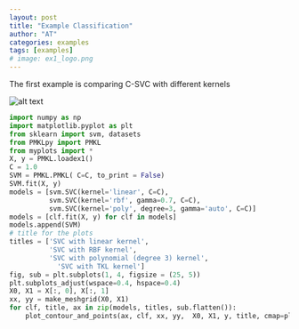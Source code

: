 ```yaml
---
layout: post
title: "Example Classification"
author: "AT"
categories: examples
tags: [examples]
# image: ex1_logo.png
---
```

 
 The first example is comparing C-SVC with different kernels 

![alt text](https://github.com/Talitsky/v1/tree/gh-pages/assets/img/ex1.png "Example Classification")

```python
import numpy as np
import matplotlib.pyplot as plt
from sklearn import svm, datasets
from PMKLpy import PMKL
from myplots import *
X, y = PMKL.loadex1()
C = 1.0 
SVM = PMKL.PMKL( C=C, to_print = False) 
SVM.fit(X, y) 
models = [svm.SVC(kernel='linear', C=C), 
          svm.SVC(kernel='rbf', gamma=0.7, C=C),
          svm.SVC(kernel='poly', degree=3, gamma='auto', C=C)]
models = [clf.fit(X, y) for clf in models]
models.append(SVM)
# title for the plots
titles = ['SVC with linear kernel', 
          'SVC with RBF kernel',
          'SVC with polynomial (degree 3) kernel',
            'SVC with TKL kernel']
fig, sub = plt.subplots(1, 4, figsize = (25, 5))
plt.subplots_adjust(wspace=0.4, hspace=0.4)
X0, X1 = X[:, 0], X[:, 1]
xx, yy = make_meshgrid(X0, X1)
for clf, title, ax in zip(models, titles, sub.flatten()):
    plot_contour_and_points(ax, clf, xx, yy,  X0, X1, y, title, cmap=plt.cm.coolwarm, alpha=0.8)
```
